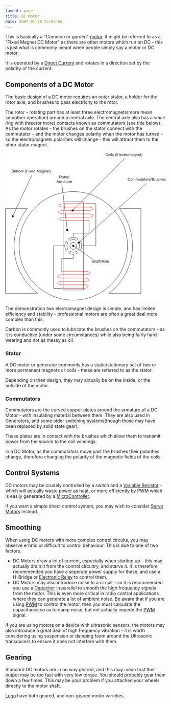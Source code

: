 ```yaml
---
layout: page
title: DC Motor
date: 2007-01-28 22:03:50
---
```

This is basically a "Common or garden" <a class="wiki" href="/wiki/motor.html" title="Motor">motor</a>.  It might be referred to as a "Fixed Magnet DC Motor" as there are other motors which run on DC - this is just what is commonly meant when people simply say a motor or DC motor.

It is operated by a <a class="wiki" href="/wiki/direct_current.html" title="Direct Current">Direct Current</a> and rotates in a direction set by the polarity of the current.

## Components of a DC Motor
The basic design of a DC motor requires an outer stator, a holder for the rotor axle, and brushes to pass electricity to the rotor.

The rotor - rotating part has at least three electromagnets(more mean smoother operation) around a central axle.  The central axle also has a small ring with three(or more) contacts known as commutators (see title below).  As the motor rotates - the brushes on the stator connect with the commutator - and the motor changes polarity when the motor has turned - so the electromagnets polarities will change - this will attract them to the other stator magnet.

<img class="img-responsive" src="/galleries/gallery-1-common-images/222-motorworkings.png"/>

The demonstration two electromagnet design is simple, and has limited efficiency and stability - professional motors are often a great deal more complex than this.

Carbon is commonly used to lubricate the brushes on the commutators - as it is conductive (under some circumstances) while also being fairly hard wearing and not as messy as oil.

### Stator

A DC motor or generator commonly has a static/stationary set of two or more permanent magnets or coils - these are referred to as the stator. 

Depending on their design, they may actually be on the inside, or the outside of the motor.

### Commutators

Commutators are the curved copper plates around the armature of a DC Motor - with insulating material between them. They are also used in Generators, and some older switching systems(though those may have been replaced by solid state gear).

These plates are in contact with the brushes which allow them to transmit power from the source to the coil windings.


In a DC Motor, as the commutators move past the brushes their polarities change, therefore changing the polarity of the magnetic fields of the coils.

## Control Systems

DC motors may be crudely controlled by a switch and a <a class="wiki" href="/wiki/variable_resistor.html" title="A Resistor Which Can Be Controlled In Situ">Variable Resistor</a> - which will actually waste power as heat, or more efficiently by <a class="wiki" href="/wiki/pwm.html" title="Pulse Width Modulation">PWM</a> which is easily generated by a <a href="/wiki/microcontroller.html">MicroController</a>.

If you want a simple direct control system, you may wish to consider [Servo Motors](/wiki/servo_motor) instead.

## Smoothing

When using DC motors with more complex control circuits, you may observe erratic or difficult to control behaviour. This is due to one of two factors.

* DC Motors draw a lot of current, especially when starting up - this may actually drain it from the control circuitry, and starve it. It is therefore recommended you have a seperate power supply for these, and use a H-Bridge or <a class="wiki" href="/wiki/electronic_relay.html" title="An electrically activated switch">Electronic Relay</a> to control them.
* DC Motors may also introduce noise to a circuit - so it is recommended you use a <a class="wiki" href="/wiki/capacitor.html" title="Capacitor">Capacitor</a> in parallel to smooth the high frequency signals from the motor. This is even more critical in radio control applications where they can generate a lot of ambient noise. Be aware that if you are using <a class="wiki" href="/wiki/pwm.html" title="Pulse Width Modulation">PWM</a> to control the motor, then you must calculate the capacitance so as to damp noise, but not actually impede the <a class="wiki" href="/wiki/pwm.html" title="Pulse Width Modulation">PWM</a> signal.

If you are using motors on a device with ultrasonic sensors, the motors may also introduce a great deal of high frequency vibration - it is worth considering using suspension or damping foam around the Ultrasonic transducers to ensure it does not interfere with them.

## Gearing 
Standard DC motors are in no way geared, and this may mean that their output may be too fast with very low torque. You should probably gear them down a few times. This may be your problem if you attached your wheels directly to the motor shaft.

<a class="wiki" href="/wiki/lego.html" title="The best known construction toy">Lego</a> have both geared, and non-geared motor varieties.
